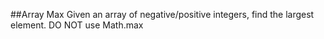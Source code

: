 ##Array Max
Given an array of negative/positive integers, find the largest element. DO NOT use Math.max
